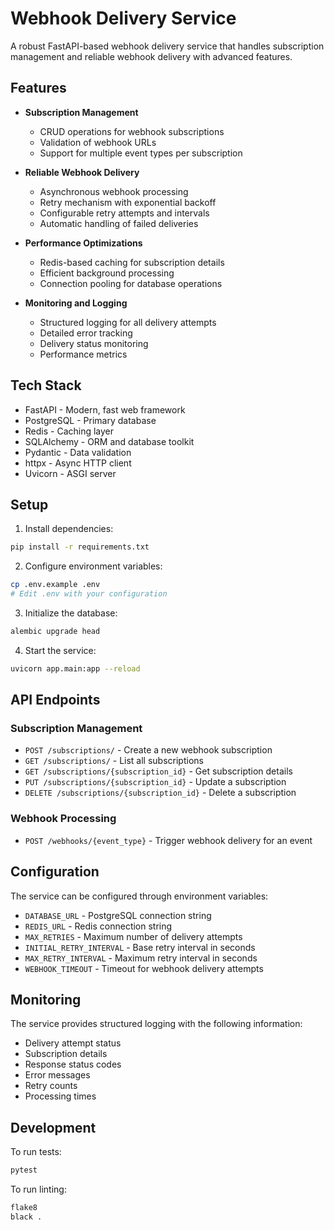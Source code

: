 # Webhook Delivery Service

A robust FastAPI-based webhook delivery service that handles subscription management and reliable webhook delivery with advanced features.

## Features

- **Subscription Management**

  - CRUD operations for webhook subscriptions
  - Validation of webhook URLs
  - Support for multiple event types per subscription

- **Reliable Webhook Delivery**

  - Asynchronous webhook processing
  - Retry mechanism with exponential backoff
  - Configurable retry attempts and intervals
  - Automatic handling of failed deliveries

- **Performance Optimizations**

  - Redis-based caching for subscription details
  - Efficient background processing
  - Connection pooling for database operations

- **Monitoring and Logging**
  - Structured logging for all delivery attempts
  - Detailed error tracking
  - Delivery status monitoring
  - Performance metrics

## Tech Stack

- FastAPI - Modern, fast web framework
- PostgreSQL - Primary database
- Redis - Caching layer
- SQLAlchemy - ORM and database toolkit
- Pydantic - Data validation
- httpx - Async HTTP client
- Uvicorn - ASGI server

## Setup

1. Install dependencies:

```bash
pip install -r requirements.txt
```

2. Configure environment variables:

```bash
cp .env.example .env
# Edit .env with your configuration
```

3. Initialize the database:

```bash
alembic upgrade head
```

4. Start the service:

```bash
uvicorn app.main:app --reload
```

## API Endpoints

### Subscription Management

- `POST /subscriptions/` - Create a new webhook subscription
- `GET /subscriptions/` - List all subscriptions
- `GET /subscriptions/{subscription_id}` - Get subscription details
- `PUT /subscriptions/{subscription_id}` - Update a subscription
- `DELETE /subscriptions/{subscription_id}` - Delete a subscription

### Webhook Processing

- `POST /webhooks/{event_type}` - Trigger webhook delivery for an event

## Configuration

The service can be configured through environment variables:

- `DATABASE_URL` - PostgreSQL connection string
- `REDIS_URL` - Redis connection string
- `MAX_RETRIES` - Maximum number of delivery attempts
- `INITIAL_RETRY_INTERVAL` - Base retry interval in seconds
- `MAX_RETRY_INTERVAL` - Maximum retry interval in seconds
- `WEBHOOK_TIMEOUT` - Timeout for webhook delivery attempts

## Monitoring

The service provides structured logging with the following information:

- Delivery attempt status
- Subscription details
- Response status codes
- Error messages
- Retry counts
- Processing times

## Development

To run tests:

```bash
pytest
```

To run linting:

```bash
flake8
black .
```
